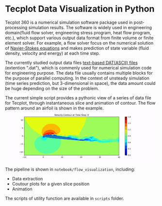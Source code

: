 # Tecplot Data Visualization in Python
Tecplot 360 is a numerical simulation software package used in post-processing simulation results. The software is widely used in engineering domain(fluid flow solver, engineering stress program, heat flow program, etc.), which support various output data format from finite volume or finite element solver. For example, a flow solver focus on the numerical solution of [Navier-Stokes equations](https://en.wikipedia.org/wiki/Navier%E2%80%93Stokes_equations) and makes prediction of state variable (fluid density, velocity and energy) at each time step.
 
The currently studied output data files [text-based DAT(ASCII) files](https://people.sc.fsu.edu/~jburkardt/data/tec/tec.html) (extention ".dat"), which is commenly used for numerical simulation code for engineering purpose. The data file usually contains multiple blocks for the purpose of parallel computing. In the context of unsteady simulation (time series prediction, but 3-dimensional in space), the data amount could be huge depending on the size of the problem.

The current simple script provides a pythonic view of a series of data file for Tecplot, through instantaneous slice and animation of contour. The flow pattern around an airfoil is shown in the example.
![animation](data/animation.gif)

The pipeline is shown in `notebook/flow_visualization`, including:
- Data extraction
- Coutour plots for a given slice position
- Animation

The scripts of utility function are available in `scripts` folder.